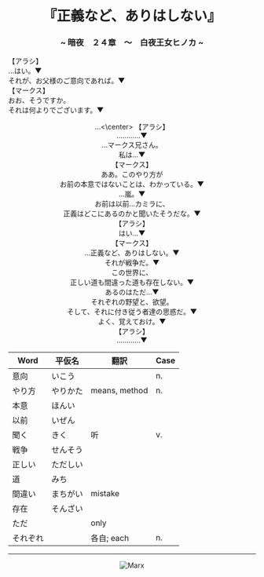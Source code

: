 # <center>『正義など、ありはしない』</center>
### <center>~ 暗夜　２４章　〜　白夜王女ヒノカ ~</center>

【アラシ】 <br>
…はい。▼ <br>
それが、お父様のご意向であれば。▼ <br>
【マークス】 <br>
おお、そうですか。 <br>
それは何よりでございます。▼ <br>
<center>…<\center> 
【アラシ】 <br>
…………▼ <br>
…マークス兄さん。 <br>
私は…▼ <br>
【マークス】 <br>
ああ。このやり方が <br>
お前の本意ではないことは、わかっている。▼ <br>
…嵐。▼ <br>
お前は以前…カミラに、 <br>
正義はどこにあるのかと聞いたそうだな。▼ <br>
【アラシ】 <br>
はい…▼ <br>
【マークス】 <br>
…正義など、ありはしない。▼ <br>
それが戦争だ。▼ <br>
この世界に、 <br>
正しい道も間違った道も存在しない。▼ <br>
あるのはただ…▼ <br>
それぞれの野望と、欲望。 <br>
そして、それに付き従う者達の思惑だ。▼ <br>
よく、覚えておけ。▼ <br>
【アラシ】 <br>
…………▼ <br>


| Word | 平仮名 | 翻訳 | Case <br>
| ---- | -- | ---- | -- |
| 意向 | いこう | | n. <br>
| やり方 | やりかた | means, method | n. <br>
| 本意 | ほんい <br>
| 以前 | いぜん <br>
| 聞く | きく | 听 | v. <br>
| 戦争 | せんそう <br>
| 正しい | ただしい <br>
| 道 | みち <br>
| 間違い | まちがい | mistake <br>
| 存在 | そんざい <br>
| ただ | | only <br>
| それぞれ | | 各自; each | n. <br>

-----
![Marx](https://78.media.tumblr.com/794142a78fd4075e9dc5f1c31ec1770f/tumblr_p77orkz3pt1v4nqvuo1_1280.png)

